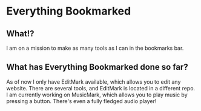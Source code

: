 # Everything Bookmarked
## What!?
I am on a mission to make as many tools as I can in the bookmarks bar.
## What has Everything Bookmarked done so far?
As of now I only have EditMark available, which allows you to edit any website. There are several tools, and EditMark is located in a different repo.
I am currently working on MusicMark, which allows you to play music by pressing a button. There's even a fully fledged audio player!
